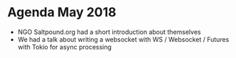 # Agenda May 2018

* NGO Saltpound.org had a short introduction about themselves
* We had a talk about writing a websocket with WS / Websocket / Futures with Tokio for async processing
